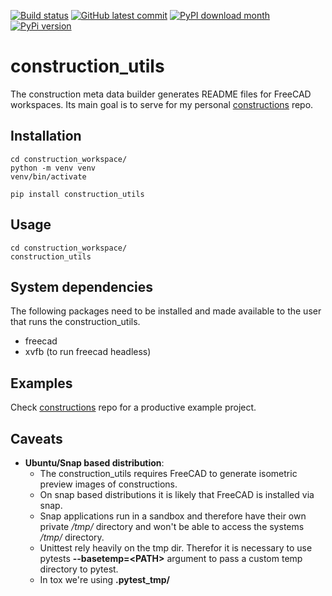 [![Build status](https://github.com/twyleg/construction_utils/actions/workflows/tests.yaml/badge.svg)]()
[![GitHub latest commit](https://badgen.net/github/last-commit/twyleg/construction_utils)](https://GitHub.com/twyleg/construction_utils/commit/)
[![PyPI download month](https://img.shields.io/pypi/dm/construction-utils)](https://pypi.python.org/pypi/constructions-utils/)
[![PyPi version](https://badgen.net/pypi/v/construction-utils/)](https://pypi.org/project/constructions-utils)


# construction_utils

The construction meta data builder generates README files for FreeCAD workspaces.
Its main goal is to serve for my personal [constructions](https://github.com/twyleg/constructions) repo. 

## Installation

    cd construction_workspace/
    python -m venv venv
    venv/bin/activate

    pip install construction_utils

## Usage

    cd construction_workspace/
    construction_utils

## System dependencies

The following packages need to be installed and made available to the user that runs the construction_utils.

* freecad
* xvfb (to run freecad headless)

## Examples

Check [constructions](https://github.com/twyleg/constructions) repo for a productive example project.

## Caveats

* **Ubuntu/Snap based distribution**: 
    * The construction_utils requires FreeCAD to generate isometric preview images of constructions.
    * On snap based distributions it is likely that FreeCAD is installed via snap.
    * Snap applications run in a sandbox and therefore have their own private */tmp/* directory and won't be able to access the systems */tmp/* directory.
    * Unittest rely heavily on the tmp dir. Therefor it is necessary to use pytests **--basetemp=\<PATH\>** argument to pass a custom temp directory to pytest.
    * In tox we're using **.pytest_tmp/**
